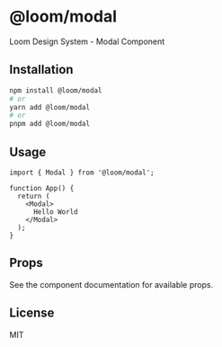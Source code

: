 # @loom/modal

Loom Design System - Modal Component

## Installation

```bash
npm install @loom/modal
# or
yarn add @loom/modal
# or
pnpm add @loom/modal
```

## Usage

```tsx
import { Modal } from '@loom/modal';

function App() {
  return (
    <Modal>
      Hello World
    </Modal>
  );
}
```

## Props

See the component documentation for available props.

## License

MIT

